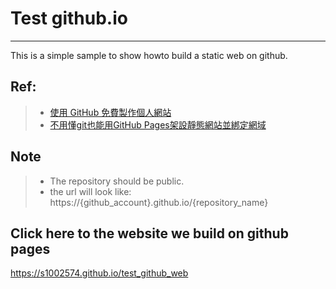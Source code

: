 # Test github.io
--- 
This is a simple sample to show howto build a static web on github. 

## Ref:
>* [使用 GitHub 免費製作個人網站](https://gitbook.tw/chapters/github/using-github-pages.html)
>* [不用懂git也能用GitHub Pages架設靜態網站並綁定網域](https://reurl.cc/9zoeWx)

## Note
>* The repository should be public.
>* the url will look like: https://{github_account}.github.io/{repository_name}

## Click here to the website we build on github pages
https://s1002574.github.io/test_github_web
